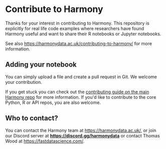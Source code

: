 # Contribute to Harmony

Thanks for your interest in contributing to Harmony. This repository is explicitly for real life code examples where researchers have found Harmony useful and want to share their R notebooks or Jupyter notebooks.

See also https://harmonydata.ac.uk/contributing-to-harmony/ for more information.

## Adding your notebook

You can simply upload a file and create a pull request in Git. We welcome your contribution.

If you get stuck you can check out the [contributing guide on the main Harmony repo](https://github.com/harmonydata/harmony/blob/main/CONTRIBUTING.md) for more information. If you'd like to contribute to the core Python, R or API repos, you are also welcome.

## Who to contact?

You can contact the Harmony team at https://harmonydata.ac.uk/, or join our Discord server at **https://discord.gg/harmonydata**
or contact Thomas Wood at https://fastdatascience.com/.
